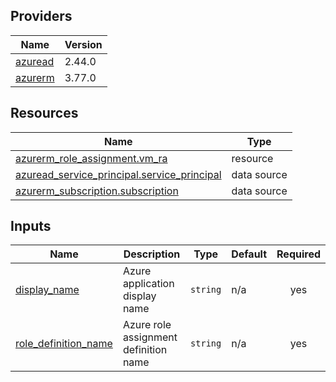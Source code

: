 <!-- BEGIN_TF_DOCS -->


## Providers

| Name | Version |
|------|---------|
| <a name="provider_azuread"></a> [azuread](#provider\_azuread) | 2.44.0 |
| <a name="provider_azurerm"></a> [azurerm](#provider\_azurerm) | 3.77.0 |

## Resources

| Name | Type |
|------|------|
| [azurerm_role_assignment.vm_ra](https://registry.terraform.io/providers/hashicorp/azurerm/latest/docs/resources/role_assignment) | resource |
| [azuread_service_principal.service_principal](https://registry.terraform.io/providers/hashicorp/azuread/latest/docs/data-sources/service_principal) | data source |
| [azurerm_subscription.subscription](https://registry.terraform.io/providers/hashicorp/azurerm/latest/docs/data-sources/subscription) | data source |

## Inputs

| Name | Description | Type | Default | Required |
|------|-------------|------|---------|:--------:|
| <a name="input_display_name"></a> [display\_name](#input\_display\_name) | Azure application display name | `string` | n/a | yes |
| <a name="input_role_definition_name"></a> [role\_definition\_name](#input\_role\_definition\_name) | Azure role assignment definition name | `string` | n/a | yes |
<!-- END_TF_DOCS -->

